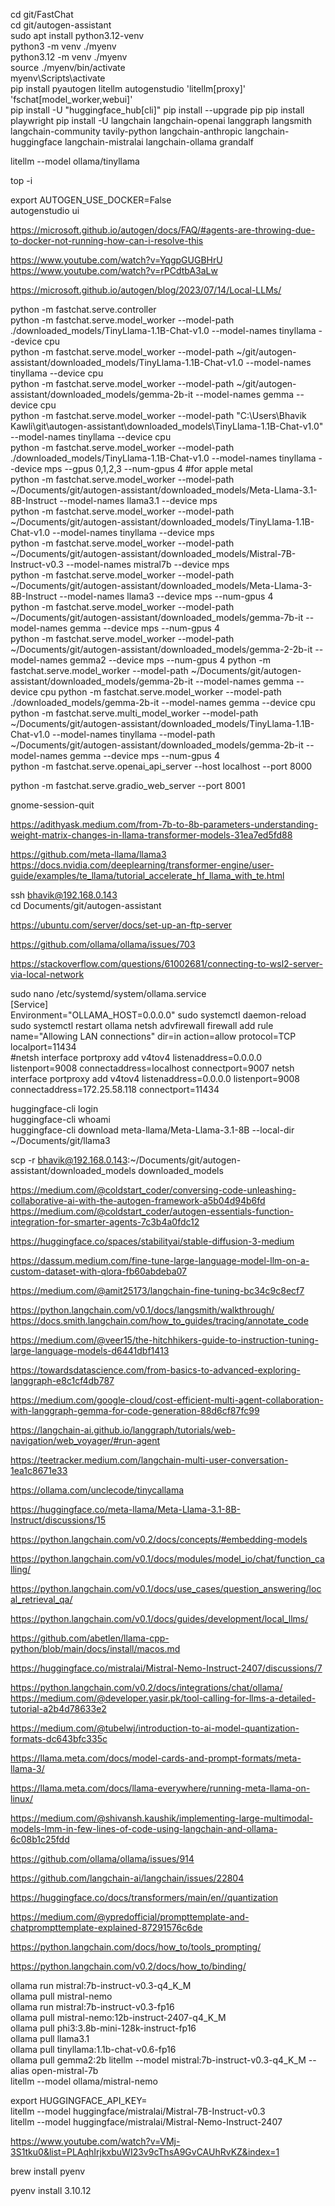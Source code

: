 cd git/FastChat  
cd git/autogen-assistant  
sudo apt install python3.12-venv  
python3 -m venv ./myenv  
python3.12 -m venv ./myenv  
source ./myenv/bin/activate  
myenv\Scripts\activate  
pip install pyautogen litellm autogenstudio 'litellm[proxy]' 'fschat[model_worker,webui]'  
pip install -U "huggingface_hub[cli]"
pip install --upgrade pip
pip install playwright
pip install -U langchain langchain-openai langgraph langsmith langchain-community tavily-python langchain-anthropic langchain-huggingface langchain-mistralai langchain-ollama grandalf

litellm --model ollama/tinyllama  

top -i  

export AUTOGEN_USE_DOCKER=False  
autogenstudio ui  

https://microsoft.github.io/autogen/docs/FAQ/#agents-are-throwing-due-to-docker-not-running-how-can-i-resolve-this  

https://www.youtube.com/watch?v=YqgpGUGBHrU  
https://www.youtube.com/watch?v=rPCdtbA3aLw  

https://microsoft.github.io/autogen/blog/2023/07/14/Local-LLMs/  

python -m fastchat.serve.controller  
python -m fastchat.serve.model_worker --model-path ./downloaded_models/TinyLlama-1.1B-Chat-v1.0 --model-names tinyllama --device cpu  
python -m fastchat.serve.model_worker --model-path ~/git/autogen-assistant/downloaded_models/TinyLlama-1.1B-Chat-v1.0 --model-names tinyllama --device cpu  
python -m fastchat.serve.model_worker --model-path ~/git/autogen-assistant/downloaded_models/gemma-2b-it --model-names gemma --device cpu  
python -m fastchat.serve.model_worker --model-path "C:\Users\Bhavik Kawli\git\autogen-assistant\downloaded_models\TinyLlama-1.1B-Chat-v1.0" --model-names tinyllama --device cpu  
python -m fastchat.serve.model_worker --model-path ./downloaded_models/TinyLlama-1.1B-Chat-v1.0 --model-names tinyllama --device mps --gpus 0,1,2,3 --num-gpus 4  #for apple metal  
python -m fastchat.serve.model_worker --model-path ~/Documents/git/autogen-assistant/downloaded_models/Meta-Llama-3.1-8B-Instruct --model-names llama3.1 --device mps  
python -m fastchat.serve.model_worker --model-path ~/Documents/git/autogen-assistant/downloaded_models/TinyLlama-1.1B-Chat-v1.0 --model-names tinyllama --device mps  
python -m fastchat.serve.model_worker --model-path ~/Documents/git/autogen-assistant/downloaded_models/Mistral-7B-Instruct-v0.3 --model-names mistral7b --device mps  
python -m fastchat.serve.model_worker --model-path ~/Documents/git/autogen-assistant/downloaded_models/Meta-Llama-3-8B-Instruct --model-names llama3 --device mps --num-gpus 4  
python -m fastchat.serve.model_worker --model-path ~/Documents/git/autogen-assistant/downloaded_models/gemma-7b-it --model-names gemma --device mps --num-gpus 4  
python -m fastchat.serve.model_worker --model-path ~/Documents/git/autogen-assistant/downloaded_models/gemma-2-2b-it --model-names gemma2 --device mps --num-gpus 4
python -m fastchat.serve.model_worker --model-path ~/Documents/git/autogen-assistant/downloaded_models/gemma-2b-it --model-names gemma --device cpu
python -m fastchat.serve.model_worker --model-path ./downloaded_models/gemma-2b-it --model-names gemma --device cpu  
python -m fastchat.serve.multi_model_worker --model-path ~/Documents/git/autogen-assistant/downloaded_models/TinyLlama-1.1B-Chat-v1.0 --model-names tinyllama --model-path ~/Documents/git/autogen-assistant/downloaded_models/gemma-2b-it --model-names gemma --device mps --num-gpus 4  
python -m fastchat.serve.openai_api_server --host localhost --port 8000  


python -m fastchat.serve.gradio_web_server --port 8001  

gnome-session-quit  

https://adithyask.medium.com/from-7b-to-8b-parameters-understanding-weight-matrix-changes-in-llama-transformer-models-31ea7ed5fd88  

https://github.com/meta-llama/llama3  
https://docs.nvidia.com/deeplearning/transformer-engine/user-guide/examples/te_llama/tutorial_accelerate_hf_llama_with_te.html  

ssh bhavik@192.168.0.143  
cd Documents/git/autogen-assistant

https://ubuntu.com/server/docs/set-up-an-ftp-server  

https://github.com/ollama/ollama/issues/703  

https://stackoverflow.com/questions/61002681/connecting-to-wsl2-server-via-local-network  

sudo nano /etc/systemd/system/ollama.service  
[Service]  
Environment="OLLAMA_HOST=0.0.0.0"
sudo systemctl daemon-reload
sudo systemctl restart ollama
netsh advfirewall firewall add rule name="Allowing LAN connections" dir=in action=allow protocol=TCP localport=11434  
#netsh interface portproxy add v4tov4 listenaddress=0.0.0.0 listenport=9008 connectaddress=localhost connectport=9007
netsh interface portproxy add v4tov4 listenaddress=0.0.0.0 listenport=9008 connectaddress=172.25.58.118 connectport=11434

huggingface-cli login  
huggingface-cli whoami  
huggingface-cli download meta-llama/Meta-Llama-3.1-8B --local-dir ~/Documents/git/llama3  

scp -r bhavik@192.168.0.143:~/Documents/git/autogen-assistant/downloaded_models downloaded_models  

https://medium.com/@coldstart_coder/conversing-code-unleashing-collaborative-ai-with-the-autogen-framework-a5b04d94b6fd  
https://medium.com/@coldstart_coder/autogen-essentials-function-integration-for-smarter-agents-7c3b4a0fdc12  

https://huggingface.co/spaces/stabilityai/stable-diffusion-3-medium  

https://dassum.medium.com/fine-tune-large-language-model-llm-on-a-custom-dataset-with-qlora-fb60abdeba07  

https://medium.com/@amit25173/langchain-fine-tuning-bc34c9c8ecf7  

https://python.langchain.com/v0.1/docs/langsmith/walkthrough/  
https://docs.smith.langchain.com/how_to_guides/tracing/annotate_code  

https://medium.com/@veer15/the-hitchhikers-guide-to-instruction-tuning-large-language-models-d6441dbf1413  

https://towardsdatascience.com/from-basics-to-advanced-exploring-langgraph-e8c1cf4db787  

https://medium.com/google-cloud/cost-efficient-multi-agent-collaboration-with-langgraph-gemma-for-code-generation-88d6cf87fc99  

https://langchain-ai.github.io/langgraph/tutorials/web-navigation/web_voyager/#run-agent  

https://teetracker.medium.com/langchain-multi-user-conversation-1ea1c8671e33  

https://ollama.com/unclecode/tinycallama  

https://huggingface.co/meta-llama/Meta-Llama-3.1-8B-Instruct/discussions/15  

https://python.langchain.com/v0.2/docs/concepts/#embedding-models  

https://python.langchain.com/v0.1/docs/modules/model_io/chat/function_calling/  

https://python.langchain.com/v0.1/docs/use_cases/question_answering/local_retrieval_qa/  

https://python.langchain.com/v0.1/docs/guides/development/local_llms/  

https://github.com/abetlen/llama-cpp-python/blob/main/docs/install/macos.md  

https://huggingface.co/mistralai/Mistral-Nemo-Instruct-2407/discussions/7  

https://python.langchain.com/v0.2/docs/integrations/chat/ollama/  
https://medium.com/@developer.yasir.pk/tool-calling-for-llms-a-detailed-tutorial-a2b4d78633e2  

https://medium.com/@tubelwj/introduction-to-ai-model-quantization-formats-dc643bfc335c  

https://llama.meta.com/docs/model-cards-and-prompt-formats/meta-llama-3/  

https://llama.meta.com/docs/llama-everywhere/running-meta-llama-on-linux/  

https://medium.com/@shivansh.kaushik/implementing-large-multimodal-models-lmm-in-few-lines-of-code-using-langchain-and-ollama-6c08b1c25fdd  

https://github.com/ollama/ollama/issues/914

https://github.com/langchain-ai/langchain/issues/22804

https://huggingface.co/docs/transformers/main/en//quantization

https://medium.com/@ypredofficial/prompttemplate-and-chatprompttemplate-explained-87291576c6de

https://python.langchain.com/docs/how_to/tools_prompting/

https://python.langchain.com/v0.2/docs/how_to/binding/

ollama run mistral:7b-instruct-v0.3-q4_K_M  
ollama pull mistral-nemo  
ollama run mistral:7b-instruct-v0.3-fp16  
ollama pull mistral-nemo:12b-instruct-2407-q4_K_M  
ollama pull phi3:3.8b-mini-128k-instruct-fp16  
ollama pull llama3.1  
ollama pull tinyllama:1.1b-chat-v0.6-fp16  
ollama pull gemma2:2b
litellm --model mistral:7b-instruct-v0.3-q4_K_M --alias open-mistral-7b  
litellm --model ollama/mistral-nemo  

export HUGGINGFACE_API_KEY=  
litellm --model huggingface/mistralai/Mistral-7B-Instruct-v0.3  
litellm --model huggingface/mistralai/Mistral-Nemo-Instruct-2407  

https://www.youtube.com/watch?v=VMj-3S1tku0&list=PLAqhIrjkxbuWI23v9cThsA9GvCAUhRvKZ&index=1


brew install pyenv

pyenv install 3.10.12